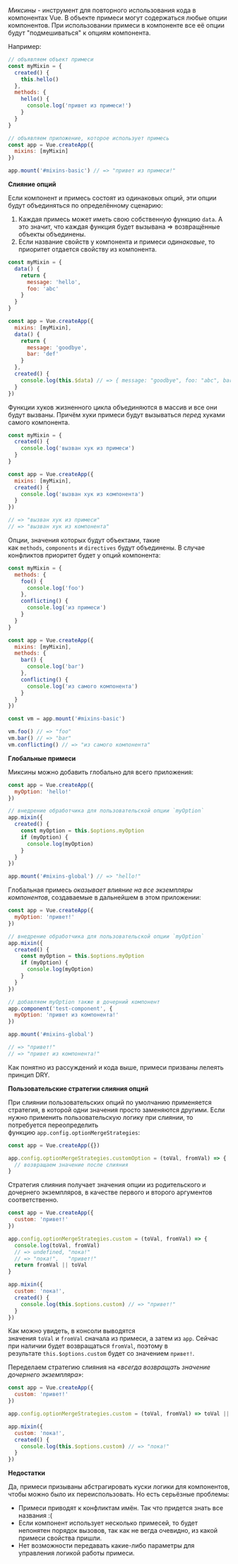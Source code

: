 *Миксины* - инструмент для повторного использования кода в компонентах Vue. В объекте примеси могут содержаться любые опции компонентов. При использовании примеси в компоненте все её опции будут "подмешиваться" к опциям компонента.

Например:

```js
// объявляем объект примеси
const myMixin = {
  created() {
    this.hello()
  },
  methods: {
    hello() {
      console.log('привет из примеси!')
    }
  }
}

// объявляем приложение, которое использует примесь
const app = Vue.createApp({
  mixins: [myMixin]
})

app.mount('#mixins-basic') // => "привет из примеси!"
```

**Слияние опций**

Если компонент и примесь состоят из одинаковых опций, эти опции будут объединяться по определённому сценарию:
1. Каждая примесь может иметь свою собственную функцию `data`. А это значит, что каждая функция будет вызывана => возвращённые объекты объединены.
2. Если название свойств у компонента и примеси *одинаковые*, то приоритет отдается свойству из компонента.

```js
const myMixin = {
  data() {
    return {
      message: 'hello',
      foo: 'abc'
    }
  }
}

const app = Vue.createApp({
  mixins: [myMixin],
  data() {
    return {
      message: 'goodbye',
      bar: 'def'
    }
  },
  created() {
    console.log(this.$data) // => { message: "goodbye", foo: "abc", bar: "def" }
  }
})
```

Функции хуков жизненного цикла объединяются в массив и все они будут вызваны. Причём хуки примеси будут вызываться *перед* хуками самого компонента.

```js
const myMixin = {
  created() {
    console.log('вызван хук из примеси')
  }
}

const app = Vue.createApp({
  mixins: [myMixin],
  created() {
    console.log('вызван хук из компонента')
  }
})

// => "вызван хук из примеси"
// => "вызван хук из компонента"
```

Опции, значения которых будут объектами, такие как `methods`, `components` и `directives` будут объединены. В случае конфликтов приоритет будет у опций компонента:

```js
const myMixin = {
  methods: {
    foo() {
      console.log('foo')
    },
    conflicting() {
      console.log('из примеси')
    }
  }
}

const app = Vue.createApp({
  mixins: [myMixin],
  methods: {
    bar() {
      console.log('bar')
    },
    conflicting() {
      console.log('из самого компонента')
    }
  }
})

const vm = app.mount('#mixins-basic')

vm.foo() // => "foo"
vm.bar() // => "bar"
vm.conflicting() // => "из самого компонента"
```

**Глобальные примеси**

Миксины можно добавить глобально для всего приложения:

```js
const app = Vue.createApp({
  myOption: 'hello!'
})

// внедрение обработчика для пользовательской опции `myOption`
app.mixin({
  created() {
    const myOption = this.$options.myOption
    if (myOption) {
      console.log(myOption)
    }
  }
})

app.mount('#mixins-global') // => "hello!"
```

Глобальная примесь *оказывает влияние на все экземпляры компонентов*, создаваемые в дальнейшем в этом приложении:

```js
const app = Vue.createApp({
  myOption: 'привет!'
})

// внедрение обработчика для пользовательской опции `myOption`
app.mixin({
  created() {
    const myOption = this.$options.myOption
    if (myOption) {
      console.log(myOption)
    }
  }
})

// добавляем myOption также в дочерний компонент
app.component('test-component', {
  myOption: 'привет из компонента!'
})

app.mount('#mixins-global')

// => "привет!"
// => "привет из компонента!"
```

Как понятно из рассуждений и кода выше, примеси призваны лелеять принцип DRY. 

**Пользовательские стратегии слияния опций**

При слиянии пользовательских опций по умолчанию применяется стратегия, в которой одни значения просто заменяются другими. Если нужно применить пользовательскую логику при слиянии, то потребуется переопределить функцию `app.config.optionMergeStrategies`:

```js
const app = Vue.createApp({})

app.config.optionMergeStrategies.customOption = (toVal, fromVal) => {
  // возвращаем значение после слияния
}
```

Стратегия слияния получает значения опции из родительского и дочернего экземпляров, в качестве первого и второго аргументов соответственно. 

```js
const app = Vue.createApp({
  custom: 'привет!'
})

app.config.optionMergeStrategies.custom = (toVal, fromVal) => {
  console.log(toVal, fromVal)
  // => undefined, "пока!" 
  // => "пока!",   "привет!" 
  return fromVal || toVal
}

app.mixin({
  custom: 'пока!',
  created() {
    console.log(this.$options.custom) // => "привет!"
  }
})
```

Как можно увидеть, в консоли выводятся значения `toVal` и `fromVal` сначала из примеси, а затем из `app`. Сейчас при наличии будет возвращаться `fromVal`, поэтому в результате `this.$options.custom` будет со значением `привет!`.

Переделаем стратегию слияния на _«всегда возвращать значение дочернего экземпляра»_:

```js
const app = Vue.createApp({
  custom: 'привет!'
})

app.config.optionMergeStrategies.custom = (toVal, fromVal) => toVal || fromVal

app.mixin({
  custom: 'пока!',
  created() {
    console.log(this.$options.custom) // => "пока!"
  }
})
```

**Недостатки**

Да, примеси призываны абстрагировать куски логики для компонентов, чтобы можно было их переиспользовать. Но есть серьёзные проблемы:

- Примеси приводят к конфликтам имён. Так что придется знать все названия :(
- Если компонент использует несколько примесей, то будет непонятен порядок вызовов, так как не вегда очевидно, из какой примеси свойства пришли.
- Нет возможности передавать какие-либо параметры для управления логикой работы примеси.